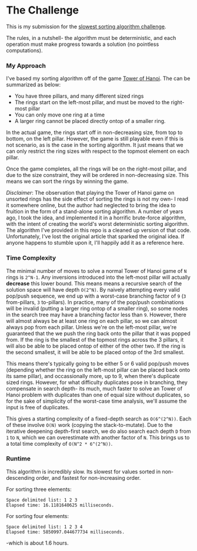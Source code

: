 # The Challenge

This is my submission for the [slowest sorting algorithm challenge](https://github.com/Tom3s/slow-sort-challenge). 

The rules, in a nutshell- the algorithm must be deterministic, and each operation must make progress towards a solution (no pointless computations).

### My Approach

I've based my sorting algorithm off of the game [Tower of Hanoi](https://en.wikipedia.org/wiki/Tower_of_Hanoi). The can be summarized as below:

- You have three pillars, and many different sized rings
- The rings start on the left-most pillar, and must be moved to the right-most pillar
- You can only move one ring at a time
- A larger ring cannot be placed directly ontop of a smaller ring.

In the actual game, the rings start off in non-decreasing size, from top to bottom, on the left pillar. However, the game is still playable even if this is not scenario, as is the case in the sorting algorithm. It just means that we can only restrict the ring sizes with respect to the topmost element on each pillar.

Once the game completes, all the rings will be on the right-most pillar, and due to the size constraint, they will be ordered in non-decreasing size. This means we can sort the rings by winning the game. 

*Disclaimer*: The observation that playing the Tower of Hanoi game on unsorted rings has the side effect of sorting the rings is not my own- I read it somewhere online, but the author had neglected to bring the idea to fruition in the form of a stand-alone sorting algorithm. A number of years ago, I took the idea, and implemented it in a horrific brute-force algorithm, with the intent of creating the world's worst deterministic sorting algorithm. The algorithm I've provided in this repo is a cleaned up version of that code. Unfortunately, I've lost the original article that sparked the original idea. If anyone happens to stumble upon it, I'll happily add it as a reference here.

### Time Complexity

The minimal number of moves to solve a normal Tower of Hanoi game of `N` rings is `2^N-1`. Any inversions introduced into the left-most pillar will actually **decrease** this lower bound. This means means a recursive search of the solution space will have depth `O(2^N)`. By naively attempting every valid pop/push sequence, we end up with a worst-case branching factor of `9` (`3` from-pillars, `3` to-pillars). In practice, many of the pop/push combinations will be invalid (putting a larger ring ontop of a smaller ring), so some nodes in the search tree may have a branching factor less than `9`. However, there will almost always be at least one ring on each pillar, so we can almost always pop from each pillar. Unless we're on the left-most pillar, we're guaranteed that the we push the ring back onto the pillar that it was popped from. If the ring is the smallest of the topmost rings across the 3 pillars, it will also be able to be placed ontop of either of the other two. If the ring is the second smallest, it will be able to be placed ontop of the 3rd smallest. 

This means there's typically going to be either 5 or 6 valid pop/push moves (depending whether the ring on the left-most pillar can be placed back onto its same pillar), and occassionally more, up to 9, when there's duplicate sized rings. However, for what difficulty duplicates pose in branching, they compensate in search depth- its much, much faster to solve an Tower of Hanoi problem with duplicates than one of equal size without duplicates, so for the sake of simplicity of the worst-case time analysis, we'll assume the input is free of duplicates.

This gives a starting complexity of a fixed-depth search as `O(6^(2^N))`. Each of these involve `O(N)` work (copying the stack-to-mutate). Due to the iterative deepening depth-first search, we do also search each depth `D` from `1` to `N`, which we can overestimate with another factor of `N`. This brings us to a total time complexity of `O(N^2 * 6^(2^N))`.


### Runtime

This algorithm is incredibly slow. Its slowest for values sorted in non-descending order, and fastest for non-increasing order. 

For sorting three elements:
```
Space delimited list: 1 2 3
Elapsed time: 16.1181640625 milliseconds.
```
For sorting four elements:
```
Space delimited list: 1 2 3 4
Elapsed time: 5850997.044677734 milliseconds.

```
-which is about 1.6 hours.
